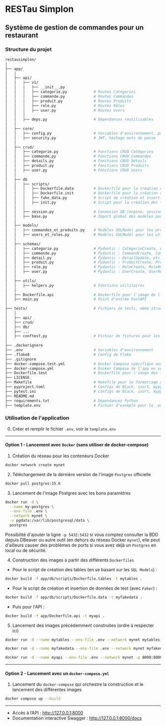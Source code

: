# RESTau Simplon

## Système de gestion de commandes pour un restaurant

### Structure du projet
```bash
restausimplon/
│
├── app/
│   │
│   ├── api/
│   │   ├── v1/
│   │   │   ├── __init__.py
│   │   │   ├── categorie.py            # Routes Catégories
│   │   │   ├── commande.py             # Routes Commandes
│   │   │   ├── produit.py              # Routes Produits
│   │   │   ├── role.py                 # Routes Rôles
│   │   │   ├── user.py                 # Routes Users
│   │   │
│   │   ├── deps.py                     # Dépendances réutilisables
│   │
│   ├── core/
│   │   ├── config.py                   # Variables d'environnement, paramètres app
│   │   ├── security.py                 # JWT, hashage mots de passe
│   │
│   ├── crud/
│   │   ├── categorie.py                # Fonctions CRUD Catégories
│   │   ├── commande.py                 # Fonctions CRUD Commandes
│   │   ├── details.py                  # Fonctions CRUD Détails
│   │   ├── produit.py                  # Fonctions CRUD Produits
│   │   ├── user.py                     # Fonctions CRUD Users
│   │
│   ├── db
│   │   ├── scripts/
│   │   │   ├── Dockerfile.data         # Dockerfile pour la création et insertion des données test
│   │   │   ├── Dockerfile.init         # Dockerfile pour la création des tables
│   │   │   ├── fake_data.py            # Script de création et insertion des données test
│   │   │   ├── init.py                 # Script pour la création des tables (basées sur les SQL Models)
│   │   │
│   │   ├── session.py                  # Connexion DB (engine, session)
│   │   ├── base.py                     # Import global des modèles pour Alembic
│   │
│   ├── models/
│   │   ├── commandes_et_produits.py    # Modèles SQLModel pour les produits, commandes et leurs détails
│   │   ├── users_et_roles.py           # Modèles SQLModel pour les utilisateurs et leurs rôles
│   │
│   ├── schemas/
│   │   ├── categorie.py                # Pydantic : CategorieCreate, CategorieRead, etc.
│   │   ├── commande.py                 # Pydantic : CommandCreate, CommandRead, etc.
│   │   ├── detail.py                   # Pydantic : DetailUpdate, etc.
│   │   ├── produit.py                  # Pydantic : ProductCreate, ProductRead, etc.
│   │   ├── role.py                     # Pydantic : RoleCreate, RoleRead, etc.
│   │   ├── user.py                     # Pydantic : UserCreate, UserRead, etc.
│   │
│   ├── utils/
│   │   ├── helpers.py                  # Fonctions utilitaires
│   │
│   ├── Dockerfile.api                  # Dockerfile pour l'image de l'API
│   ├── main.py                         # Point d'entrée FastAPI
│
├── tests/                              # Fichiers de tests, même structure que l'app/
│   │
│   ├── api/
│   ├── crud/
│   ├── db/
│   ├── ...
│   ├── conftest.py                     # Fichier de fixtures pour les tests (session et engine spécifiques)
│
├── .dockerignore
├── .env                                # Variables d'environnement
├── .flake8                             # Config de Flake
├── .gitignore
├── docker-compose.test.yml             # Docker Compose spécifique aux tests (avec DB de test)
├── docker-compose.yml                  # Docker Compose de l'app en version prod
├── Dockerfile.test                     # Dockerfile pour l'image des fichiers tests/
├── LICENSE
├── Makefile                            # Makefile pour le formattage du code et tests
├── pyproject.toml                      # Configs de Black, isort, mypy
├── pytest.ini                          # Configs de Black, isort, mypy
├── README.md
├── requirements.txt                    # Dépendances Python
├── template.env                        # Fichier d'exemple pour le .env
```

### Utilisation de l'application

0. Créer et remplir le fichier `.env`, voir le `template.env`

<hr>

#### Option 1 - Lancement avec `Docker` (sans utiliser de docker-compose)

1. Création du réseau pour les conteneurs Docker
```bash
docker network create mynet
```

2. Téléchargement de la dernière version de l'image `Postgres` officielle
```bash
docker pull postgres:15.6
```

3. Lancement de l'image Postgres avec les bons paramètres
```bash
docker run -d \
  --name my-postgres \
  --env-file .env \
  --network mynet \
  -v pgdata:/var/lib/postgresql/data \
  postgres
```
Possibilité d'ajouter la ligne `-p 5432:5432` si vous comptez consulter la BDD depuis DBeaver ou autre outil (en dehors du réseau Docker `mynet`), elle peut d'ailleurs causer des problèmes de ports si vous avez déjà un `Postgres` en local ou de sécurité.

4. Construction des images à partir des différents `Dockerfiles`
- Pour le script de création des tables (en se basant sur les `SQL Models`) :
```bash
docker build -f app/db/scripts/Dockerfile.tables -t mytables .
```

- Pour le script de création et insertion de données de test (avec `Faker`) :
```bash
docker build -f app/db/scripts/Dockerfile.data -t myfakedata .
```

- Puis pour l'API :
```bash
docker build -f app/Dockerfile.api -t myapi .
```

5. Lancement des images précédemment construites (ordre à respecter ici)
```bash
docker run -d --name mytables --env-file .env --network mynet mytables
```

```bash
docker run -d --name myfakedata --env-file .env --network mynet myfakedata
```

```bash
docker run -d --name myapi --env-file .env --network mynet -p 8000:8000  myapi
```

<hr>

#### Option 2 - Lancement avec un `docker-compose.yml`

1. Lancement du `docker-compose` qui orchestre la construction et le lancement des différentes images
```bash
docker compose up --build
```

<hr>

- Accès à l’API : http://127.0.0.1:8000  
- Documentation interactive Swagger : http://127.0.0.1:8000/docs